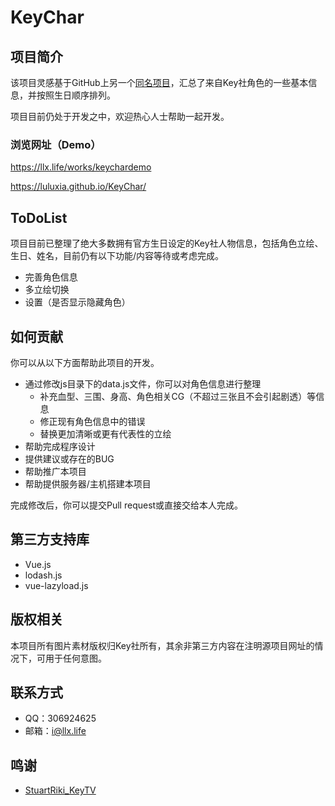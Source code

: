 # KeyChar

## 项目简介

该项目灵感基于GitHub上另一个[同名项目](https://github.com/goodbest/KeyChar)，汇总了来自Key社角色的一些基本信息，并按照生日顺序排列。

项目目前仍处于开发之中，欢迎热心人士帮助一起开发。

### 浏览网址（Demo）

https://llx.life/works/keychardemo

https://luluxia.github.io/KeyChar/

## ToDoList

项目目前已整理了绝大多数拥有官方生日设定的Key社人物信息，包括角色立绘、生日、姓名，目前仍有以下功能/内容等待或考虑完成。

- 完善角色信息
- 多立绘切换
- 设置（是否显示隐藏角色）

## 如何贡献

你可以从以下方面帮助此项目的开发。

- 通过修改js目录下的data.js文件，你可以对角色信息进行整理
  - 补充血型、三围、身高、角色相关CG（不超过三张且不会引起剧透）等信息
  - 修正现有角色信息中的错误
  - 替换更加清晰或更有代表性的立绘
- 帮助完成程序设计
- 提供建议或存在的BUG
- 帮助推广本项目
- 帮助提供服务器/主机搭建本项目

完成修改后，你可以提交Pull request或直接交给本人完成。

## 第三方支持库

- Vue.js
- lodash.js
- vue-lazyload.js

## 版权相关

本项目所有图片素材版权归Key社所有，其余非第三方内容在注明源项目网址的情况下，可用于任何意图。

## 联系方式

- QQ：306924625
- 邮箱：i@llx.life

## 鸣谢

- [StuartRiki_KeyTV](https://space.bilibili.com/39471072)